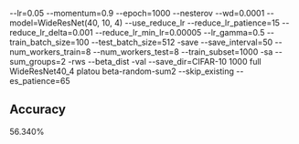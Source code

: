 --lr=0.05 --momentum=0.9 --epoch=1000 --nesterov --wd=0.0001 --model=WideResNet(40, 10, 4) --use_reduce_lr --reduce_lr_patience=15 --reduce_lr_delta=0.001 --reduce_lr_min_lr=0.00005 --lr_gamma=0.5 --train_batch_size=100 --test_batch_size=512 -save --save_interval=50 --num_workers_train=8 --num_workers_test=8 --train_subset=1000 -sa --sum_groups=2 -rws --beta_dist -val --save_dir=CIFAR-10 1000 full WideResNet40_4 platou beta-random-sum2 --skip_existing --es_patience=65
## Accuracy
 56.340%
